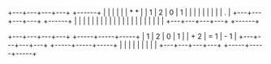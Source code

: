 +---+---+---+---+  +------+
|   |   |   |   |  | *  * |
| 1 | 2 | 0 | 1 |  |      |
|   |   |   |   |  | .    |
+---+---+---+---+  +------+
|   |   |   |   |  |      |
|   |   |   |   |  |      |
|   |   |   |   |  |      |
+---+---+---+---+  +------+

+---+---+---+---+  +-----+-----+-----+
| 1 | 2 | 0 | 1 |  | + 2 | = 1 | - 1 |
+---+---+---+---+  +-----+-----+-----+
|   |   |   |   |  |     |     |     |
+---+---+---+---+  +-----+-----+-----+
